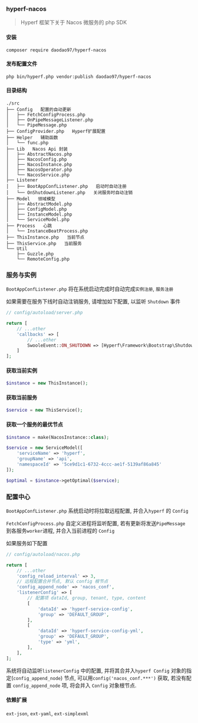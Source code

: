 ### hyperf-nacos
> Hyperf 框架下关于 Nacos 微服务的 php SDK

#### 安装
```shell
composer require daodao97/hyperf-nacos
```

#### 发布配置文件

```shell
php bin/hyperf.php vendor:publish daodao97/hyperf-nacos
```

#### 目录结构
```shell
./src
├── Config   配置的自动更新
│   ├── FetchConfigProcess.php
│   ├── OnPipeMessageListener.php
│   └── PipeMessage.php
├── ConfigProvider.php   Hyperf扩展配置
├── Helper   辅助函数
│   └── func.php
├── Lib   Nacos Api 封装
│   ├── AbstractNacos.php
│   ├── NacosConfig.php
│   ├── NacosInstance.php
│   ├── NacosOperator.php
│   └── NacosService.php
├── Listener  
│   ├── BootAppConfListener.php   启动时自动注册
│   └── OnShutdownListener.php   关闭服务时自动注销
├── Model   领域模型
│   ├── AbstractModel.php
│   ├── ConfigModel.php
│   ├── InstanceModel.php
│   └── ServiceModel.php
├── Process   心跳
│   └── InstanceBeatProcess.php
├── ThisInstance.php   当前节点
├── ThisService.php   当前服务
└── Util
    ├── Guzzle.php
    └── RemoteConfig.php
```

### 服务与实例

`BootAppConfListener.php` 将在系统启动完成时自动完成`实例注册`, `服务注册` 

如果需要在服务下线时自动注销服务, 请增加如下配置, 以监听 `Shutdown` 事件

```php
// config/autoload/server.php

return [
    // ...other
    'callbacks' => [
        // ...other
        SwooleEvent::ON_SHUTDOWN => [Hyperf\Framework\Bootstrap\ShutdownCallback::class, 'onShutdown']
    ]
];
```

#### 获取当前实例

```php
$instance = new ThisInstance();
```

#### 获取当前服务

```php
$service = new ThisService();
```

#### 获取一个服务的最优节点

```php
$instance = make(NacosInstance::class);

$service = new ServiceModel([
    'serviceName' => 'hyperf',
    'groupName' => 'api',
    'namespaceId' => '5ce9d1c1-6732-4ccc-ae1f-5139af86a845'
]);

$optimal = $instance->getOptimal($service);

```

### 配置中心

`BootAppConfListener.php` 系统启动时将拉取远程配置, 并合入`hyperf` 的 `Config`

`FetchConfigProcess.php` 自定义进程将监听配置, 若有更新将发送`PipeMessage` 到各服务`worker`进程, 并合入当前进程的 `Config`

如果服务如下配置
```php
// config/autoload/nacos.php

return [
    // ...other
    'config_reload_interval' => 3,
    // 远程配置合并节点, 默认 config 根节点
    'config_append_node' => 'nacos_conf',
    'listenerConfig' => [
        // 配置项 dataId, group, tenant, type, content
        [
            'dataId' => 'hyperf-service-config',
            'group' => 'DEFAULT_GROUP',
        ],
        [
            'dataId' => 'hyperf-service-config-yml',
            'group' => 'DEFAULT_GROUP',
            'type' => 'yml',
        ],
    ],
];
```
系统将自动监听`listenerConfig` 中的配置, 并将其合并入`hyperf Config` 对象的指定(`config_append_node`) 节点, 可以用`config('nacos_conf.***')` 获取, 若没有配置 `config_append_node` 项, 将会并入 `Config` 对象根节点. 

#### 依赖扩展

`ext-json`, `ext-yaml`, `ext-simplexml`
